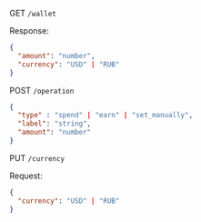GET `/wallet`

Response:
```json
{
  "amount": "number",
  "currency": "USD" | "RUB"
}
```

POST `/operation`

```json
{
  "type" : "spend" | "earn" | "set_manually",
  "label": "string",
  "amount": "number"
}
```

PUT `/currency`

Request:
```json
{
  "currency": "USD" | "RUB"
}
```